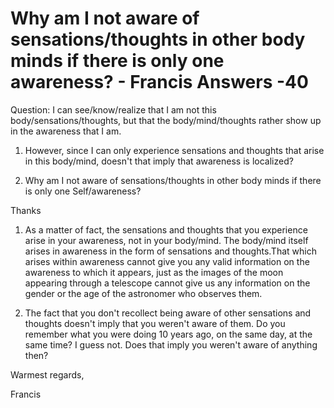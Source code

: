 # Why am I not aware of sensations/thoughts in other body minds if there is only one awareness? - Francis Answers -40

Question: I can see/know/realize that I am not this body/sensations/thoughts, but that the body/mind/thoughts rather show up in the awareness that I am.

1. However, since I can only experience sensations and thoughts that arise in this body/mind, doesn't that imply that awareness is localized?

2. Why am I not aware of sensations/thoughts in other body minds if there is only one Self/awareness?

Thanks

1. As a matter of fact, the sensations and thoughts that you experience arise in your awareness, not in your body/mind. The body/mind itself arises in awareness in the form of sensations and thoughts.That which arises within awareness cannot give you any valid information on the awareness to which it appears, just as the images of the moon appearing through a telescope cannot give us any information on the gender or the age of the astronomer who observes them.

2. The fact that you don't recollect being aware of other sensations and thoughts doesn't imply that you weren't aware of them. Do you remember what you were doing 10 years ago, on the same day, at the same time? I guess not. Does that imply you weren't aware of anything then?

Warmest regards,

Francis

